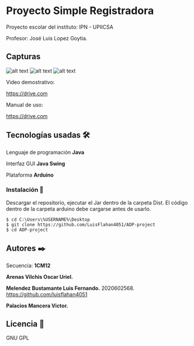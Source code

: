 # Proyecto Simple Registradora

Proyecto escolar del instituto:
IPN - UPIICSA

Profesor: 
José Luis Lopez Goytia.

## Capturas
![alt text](cap1)
![alt text](cap2)
![alt text](cap3)

Video demostrativo:

https://drive.com

Manual de uso:

https://drive.com

## Tecnologías usadas 🛠️

Lenguaje de programación **Java**

Interfaz GUI **Java Swing**

Plataforma **Arduino**

### Instalación 🔧

Descargar el repositorio, ejecutar el Jar dentro de la carpeta Dist.
El código dentro de la carpeta arduino debe cargarse antes de usarlo.
```
$ cd C:\Users\%USERNAME%\Desktop
$ git clone https://github.com/LuisFlahan4051/ADP-project
$ cd ADP-project
```
## Autores ✒️
Secuencia: **1CM12**

**Arenas Vilchis Oscar Uriel.**

**Melendez Bustamante Luis Fernando.**
2020602568.
https://github.com/luisflahan4051

**Palacios Mancera Victor.**

## Licencia 📄
GNU GPL
